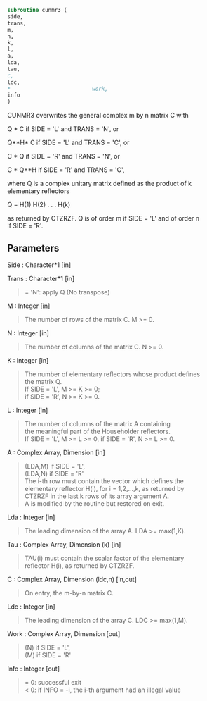 ```fortran  
subroutine cunmr3 (  
side,  
trans,  
m,  
n,  
k,  
l,  
a,  
lda,  
tau,  
c,  
ldc,  
*                          work,  
info  
)  
```  
  
CUNMR3 overwrites the general complex m by n matrix C with  
  
Q * C  if SIDE = 'L' and TRANS = 'N', or  
  
Q**H* C  if SIDE = 'L' and TRANS = 'C', or  
  
C * Q  if SIDE = 'R' and TRANS = 'N', or  
  
C * Q**H if SIDE = 'R' and TRANS = 'C',  
  
where Q is a complex unitary matrix defined as the product of k  
elementary reflectors  
  
Q = H(1) H(2) . . . H(k)  
  
as returned by CTZRZF. Q is of order m if SIDE = 'L' and of order n  
if SIDE = 'R'.  
  
## Parameters  
Side : Character*1 [in]  
  
Trans : Character*1 [in]  
> = 'N': apply Q  (No transpose)  
  
M : Integer [in]  
> The number of rows of the matrix C. M >= 0.  
  
N : Integer [in]  
> The number of columns of the matrix C. N >= 0.  
  
K : Integer [in]  
> The number of elementary reflectors whose product defines  
> the matrix Q.  
> If SIDE = 'L', M >= K >= 0;  
> if SIDE = 'R', N >= K >= 0.  
  
L : Integer [in]  
> The number of columns of the matrix A containing  
> the meaningful part of the Householder reflectors.  
> If SIDE = 'L', M >= L >= 0, if SIDE = 'R', N >= L >= 0.  
  
A : Complex Array, Dimension [in]  
> (LDA,M) if SIDE = 'L',  
> (LDA,N) if SIDE = 'R'  
> The i-th row must contain the vector which defines the  
> elementary reflector H(i), for i = 1,2,...,k, as returned by  
> CTZRZF in the last k rows of its array argument A.  
> A is modified by the routine but restored on exit.  
  
Lda : Integer [in]  
> The leading dimension of the array A. LDA >= max(1,K).  
  
Tau : Complex Array, Dimension (k) [in]  
> TAU(i) must contain the scalar factor of the elementary  
> reflector H(i), as returned by CTZRZF.  
  
C : Complex Array, Dimension (ldc,n) [in,out]  
> On entry, the m-by-n matrix C.  
  
Ldc : Integer [in]  
> The leading dimension of the array C. LDC >= max(1,M).  
  
Work : Complex Array, Dimension [out]  
> (N) if SIDE = 'L',  
> (M) if SIDE = 'R'  
  
Info : Integer [out]  
> = 0: successful exit  
> < 0: if INFO = -i, the i-th argument had an illegal value  
  
